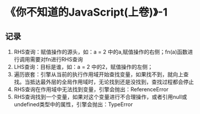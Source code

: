 # 《你不知道的JavaScript(上卷)》-1
## 记录
1. RHS查询：赋值操作的源头，如：a = 2 中的a,赋值操作的右侧；fn(a)函数进行调用需要对fn进行RHS查询
2. LHS查询：目标是谁，如：a = 2 中的2，赋值操作的左侧；
3. 遍历嵌套：引擎从当前的执行作用域开始查找变量，如果找不到，就向上查找。当抵达最外层的全局作用域时，无论找到还是没找到，查找过程都会停止
4. RHS查询在作用域中无法找到变量，引擎会抛出：ReferenceError
5. RHS查询找到一个变量，如果对这个变量进行不合理操作，或者引用null或undefined类型中的属性，引擎会抛出：TypeError
